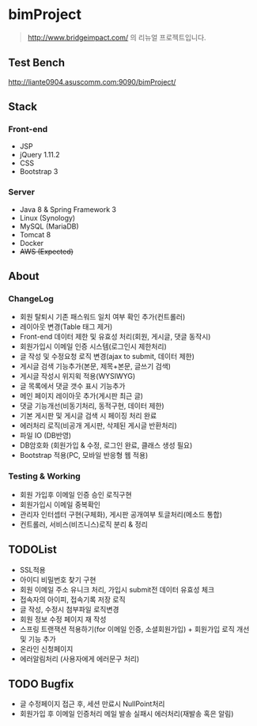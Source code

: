 # bimProject

> http://www.bridgeimpact.com/ 의 리뉴얼 프로젝트입니다.  

## Test Bench
http://liante0904.asuscomm.com:9090/bimProject/

## Stack


### Front-end
- JSP
- jQuery 1.11.2
- CSS
- Bootstrap 3

### Server
- Java 8 & Spring Framework 3
- Linux (Synology)
- MySQL (MariaDB)
- Tomcat 8
- Docker
- ~~AWS (Expected)~~

## About

### ChangeLog
- 회원 탈퇴시 기존 패스워드 일치 여부 확인 추가(컨트롤러) 
- 레이아웃 변경(Table 태그 제거)
- Front-end 데이터 제한 및 유효성 처리(회원, 게시글, 댓글 동작시)
- 회원가입시 이메일 인증 시스템(로그인시 제한처리)
- 글 작성 및 수정요청 로직 변경(ajax to submit, 데이터 제한)
- 게시글 검색 기능추가(본문, 제목+본문, 글쓰기 검색)
- 게시글 작성시 위지윅 적용(WYSIWYG)
- 글 목록에서 댓글 갯수 표시 기능추가
- 메인 페이지 레이아웃 추가(게시판 최근 글)
- 댓글 기능개선(비동기처리, 동적구현, 데이터 제한)
- 기본 게시판 및 게시글 검색 시 페이징 처리 완료
- 에러처리 로직(비공개 게시판, 삭제된 게시글 반환처리)
- 파일 IO (DB반영)
- DB암호화 (회원가입 & 수정, 로그인 완료, 클래스 생성 필요)
- Bootstrap 적용(PC, 모바일 반응형 웹 적용)

### Testing & Working
- 회원 가입후 이메일 인증 승인 로직구현
- 회원가입시 이메일 중복확인
- 관리자 인터셉터 구현(구체화), 게시판 공개여부 토글처리(메소드 통합)
- 컨트롤러, 서비스(비즈니스)로직 분리 & 정리


## TODOList
- SSL적용
- 아이디 비밀번호 찾기 구현
- 회원 이메일 주소 유니크 처리, 가입시 submit전 데이터 유효성 체크
- 접속자의 아이피, 접속기록 저장 로직
- 글 작성, 수정시 첨부파일 로직변경
- 회원 정보 수정 페이지 재 작성
- 스프링 트랜잭션 적용하기(for 이메일 인증, 소셜회원가입) + 회원가입 로직 개선 및 기능 추가
- 온라인 신청페이지
- 에러알림처리 (사용자에게 에러문구 처리)

## TODO Bugfix
- 글 수정페이지 접근 후, 세션 만료시 NullPoint처리 
- 회원가입 후 이메일 인증처리 메일 발송 실패시 에러처리(재발송 혹은 알림) 